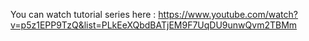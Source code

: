 You can watch tutorial series here : https://www.youtube.com/watch?v=p5z1EPP9TzQ&list=PLkEeXQbdBATjEM9F7UqDU9unwQvm2TBMm

